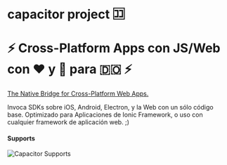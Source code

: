 # capacitor project 🈁
# ⚡️ Cross-Platform Apps con JS/Web con ♥️ y 💪 para 🇩🇴 ⚡️
[The Native Bridge for Cross-Platform Web Apps.](https://capacitor.ionicframework.com/)

Invoca SDKs sobre iOS, Android, Electron, y la Web con un sólo código base. Optimizado para Aplicaciones de Ionic Framework, o uso con cualquier framework de aplicación web. ;)

#### Supports
![Capacitor Supports][capacitor-support]

[capacitor-support]: https://capacitor.ionicframework.com/assets/img/supported-env.png "Capacitor Supports"

